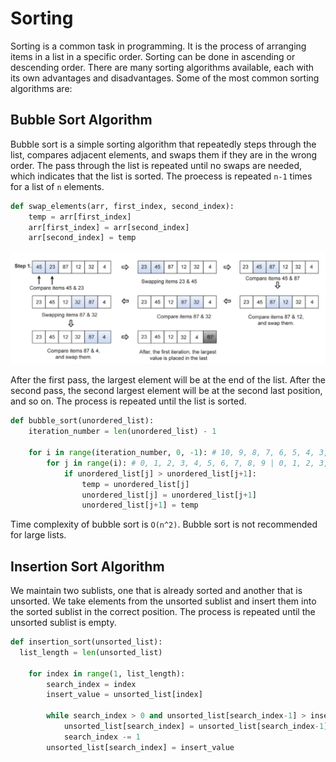 # Sorting

Sorting is a common task in programming. It is the process of arranging items in a list in a specific order. Sorting can be done in ascending or descending order. There are many sorting algorithms available, each with its own advantages and disadvantages. Some of the most common sorting algorithms are:

## Bubble Sort Algorithm

Bubble sort is a simple sorting algorithm that repeatedly steps through the list, compares adjacent elements, and swaps them if they are in the wrong order. The pass through the
list is repeated until no swaps are needed, which indicates that the list is sorted.
The proecess is repeated `n-1` times for a list of `n` elements.

```python
def swap_elements(arr, first_index, second_index):
    temp = arr[first_index]
    arr[first_index] = arr[second_index]
    arr[second_index] = temp
```

![alt text](image.png)

After the first pass, the largest element will be at the end of the list. After the second pass, the second largest element will be at the second last position, and so on. The process is repeated until the list is sorted.

```python
def bubble_sort(unordered_list):
    iteration_number = len(unordered_list) - 1

    for i in range(iteration_number, 0, -1): # 10, 9, 8, 7, 6, 5, 4, 3, 2, 1
        for j in range(i): # 0, 1, 2, 3, 4, 5, 6, 7, 8, 9 | 0, 1, 2, 3, 4, 5, 6, 7, 8 | 0, 1, 2, 3, 4, 5, 6, 7 | 0, 1, 2, 3, 4, 5, 6 | 0, 1, 2, 3, 4, 5 | 0, 1, 2, 3, 4 | 0, 1, 2, 3 | 0, 1, 2 | 0, 1
            if unordered_list[j] > unordered_list[j+1]:
                temp = unordered_list[j]
                unordered_list[j] = unordered_list[j+1]
                unordered_list[j+1] = temp
```

Time complexity of bubble sort is `O(n^2)`. Bubble sort is not recommended for large lists.

## Insertion Sort Algorithm

We maintain two sublists, one that is already sorted and another that is unsorted. We take elements from the unsorted sublist and insert them into the sorted sublist in the correct position. The process is repeated until the unsorted sublist is empty.

```python
def insertion_sort(unsorted_list):
  list_length = len(unsorted_list)

    for index in range(1, list_length):
        search_index = index
        insert_value = unsorted_list[index]

        while search_index > 0 and unsorted_list[search_index-1] > insert_value :
            unsorted_list[search_index] = unsorted_list[search_index-1]
            search_index -= 1
        unsorted_list[search_index] = insert_value
```
